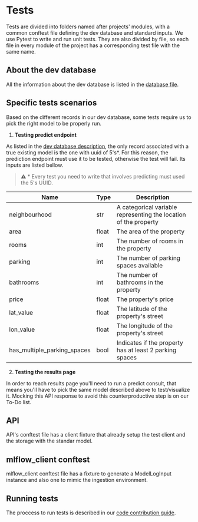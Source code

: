# Tests
Tests are divided into folders named after projects' modules, with a common conftest file defining the dev database and standard inputs. We use Pytest to write and run unit tests. They are also divided by file, so each file in every module of the project has a corresponding test file with the same name.

## About the dev database
All the information about the dev database is listed in the [database file](./database.md#dev-database).

## Specific tests scenarios
Based on the different records in our dev database, some tests require us to pick the right model to be properly run.

1. **Testing predict endpoint**

As listed in the [dev database description](./database.md#dev-database), the only record associated with a true existing model is the one with uuid of 5's*. For this reason, the prediction endpoint must use it to be tested, otherwise the test will fail. Its inputs are listed bellow.

>⚠️ * Every test you need to write that involves predicting must used the 5's UUID. 

| Name                         | Type   | Description                                                   |
|------------------------------|--------|---------------------------------------------------------------|
| neighbourhood                | str    | A categorical variable representing the location of the property |
| area                         | float  | The area of the property                                      |
| rooms                        | int    | The number of rooms in the property                           |
| parking                      | int    | The number of parking spaces available                        |
| bathrooms                    | int    | The number of bathrooms in the property                       |
| price                        | float  | The property's price                                          |
| lat_value                    | float  | The latitude of the property's street                         |
| lon_value                    | float  | The longitude of the property's street                        |
| has_multiple_parking_spaces  | bool   | Indicates if the property has at least 2 parking spaces       |

2. **Testing the results page**

In order to reach results page you'll need to run a predict consult, that means you'll have to pick the same model described above to test/visualize it. Mocking this API response to avoid this counterproductive step is on our To-Do list.

## API
API's conftest file has a client fixture that already setup the test client and the storage with the standar model.

## mlflow_client conftest
mlflow_client conftest file has a fixture to generate a ModelLogInput instance and also one to mimic the ingestion environment.

## Running tests
The proccess to run tests is described in our [code contribution guide](./contributing/code.md).